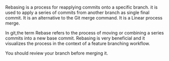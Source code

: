 Rebasing is a process for reapplying commits onto a specific branch. it is used to apply a series of commits from another branch as single final commit. It is an alternative to the Git merge command. It is a Linear process merge.

In git,the term Rebase refers to the process of moving or combining a series commits into a new base commit. Rebasing is very beneficial and it visualizes the process in the context of a feature branching workflow.

You should review your branch before merging it.